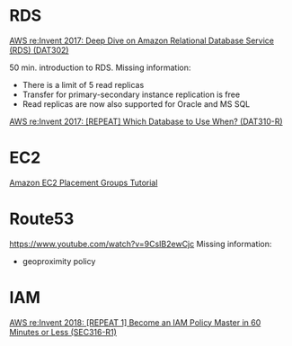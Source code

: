 # RDS

[AWS re:Invent 2017: Deep Dive on Amazon Relational Database Service (RDS) (DAT302)](https://www.youtube.com/watch?v=TJxC-B9Q9tQ)

50 min. introduction to RDS.
Missing information:
- There is a limit of 5 read replicas
- Transfer for primary-secondary instance replication is free
- Read replicas are now also supported for Oracle and MS SQL

[AWS re:Invent 2017: [REPEAT] Which Database to Use When? (DAT310-R)](https://www.youtube.com/watch?v=KWOSGVtHWqA)

# EC2

[Amazon EC2 Placement Groups Tutorial](https://www.youtube.com/watch?v=-i1PfF4Jyuo)

# Route53

https://www.youtube.com/watch?v=9CsIB2ewCjc
Missing information:
- geoproximity policy

# IAM

[AWS re:Invent 2018: [REPEAT 1] Become an IAM Policy Master in 60 Minutes or Less (SEC316-R1)](https://www.youtube.com/watch?v=YQsK4MtsELU)
